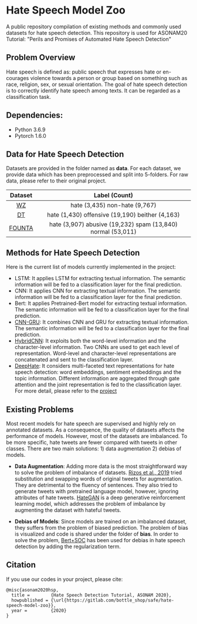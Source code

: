 # Hate Speech Model Zoo 

A public repository compilation of existing methods and commonly used datasets for hate speech detection. This repository is used for ASONAM20 Tutorial: "Perils and Promises of Automated Hate Speech Detection"

## Problem Overview  

Hate speech is defined as: public speech that expresses hate or en- courages violence towards a person or group based on something such as race, religion, sex, or sexual orientation. The goal of hate speech detection is to correctly identify hate speech among texts. It can be regarded as a classification task. 

## Dependencies:  

- Python 3.6.9
- Pytorch 1.6.0

## Data for Hate Speech Detection
Datasets are provided in the folder named as **data**. For each dataset, we provide data which has been preprocessed and split into 5-folders. For raw data, please refer to their original project.

| Dataset | Label (Count)                                     |
| :-----: | :-----------------------------------------------: | 
| [WZ](https://www.aclweb.org/anthology/W17-3006.pdf)      | hate (3,435) non-hate (9,767)                     |
| [DT](https://arxiv.org/pdf/1703.04009.pdf)      | hate (1,430) offensive (19,190) beither (4,163)   |
| [FOUNTA](https://arxiv.org/pdf/1802.00393.pdf)  | hate (3,907) abusive (19,232) spam (13,840) normal (53,011)      |  

## Methods for Hate Speech Detection 
Here is the current list of models currently implemented in the project:

- LSTM: It applies LSTM for extracting textual information. The semantic information will be fed to a classification layer for the final prediction.
- CNN: It applies CNN for extracting textual information. The semantic information will be fed to a classification layer for the final prediction. 
- Bert: It applies Pretrained-Bert model for extracting textual information. The semantic information will be fed to a classification layer for the final prediction.
- [CNN-GRU](http://eprints.whiterose.ac.uk/128405/8/chase.pdf): It combines CNN and GRU for extracting textual information. The semantic information will be fed to a classification layer for the final prediction.
- [HybridCNN](https://www.aclweb.org/anthology/W17-3006.pdf): It exploits both the word-level information and the character-level information. Two CNNs are used to get each level of representation. Word-level and character-level representations are concatenated and sent to the classification layer.
- [DeepHate](https://dl.acm.org/doi/fullHtml/10.1145/3394231.3397890): It considers multi-faceted text representations for hate speech detection: word embeddings, sentiment embeddings and the topic information. Different information are aggregated through gate attention and the joint representation is fed to the classification layer. For more detail, please refer to the [project](https://gitlab.com/bottle_shop/safe/deephate/-/tree/master/)

## Existing Problems 
Most recent models for hate speech are supervised and highly rely on annotated datasets. As a consequence, the quality of datasets affects the performance of models. However, most of the datasets are imbalanced. To be more specific, hate tweets are fewer compared with tweets in other classes. There are two main solutions: 1) data augmentation 2) debias of models.

- **Data Augmentation**: Adding more data is the most straightforward way to solve the problem of imbalance of datasets. [Rizos et al., 2019](https://www.researchgate.net/publication/337018946_Augment_to_Prevent_Short-Text_Data_Augmentation_in_Deep_Learning_for_Hate-Speech_Classification) tried substitution and swapping words of original tweets for augmentation. They are detrimental to the fluency of sentences. They also tried to generate tweets with pretrained language model, however, ignoring attributes of hate tweets. [HateGAN](https://underline.io/lecture/5756-1379---hategan-model-data-augmentation-for-hate-speech-detection-%E2%80%8B) is a deep generative reinforcement learning model, which addresses the problem of imbalance by augmenting the dataset with hateful tweets.  

- **Debias of Models**: Since models are trained on an imbalanced dataset, they suffers from the problem of biased prediction. The problem of bias is visualized and code is shared under the folder of **bias**. In order to solve the problem, [Bert+SOC](https://www.aclweb.org/anthology/2020.acl-main.483/) has been used for debias in hate speech detection by adding the regularization term.

## Citation
If you use our codes in your project, please cite:
```
@misc{asonam2020hsp,
  title =        {Hate Speech Detection Tutorial, ASONAM 2020},
  howpublished = {\url{https://gitlab.com/bottle_shop/safe/hate-speech-model-zoo}},
  year =         {2020}
}
```